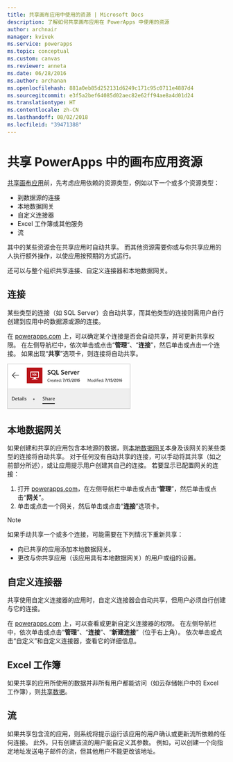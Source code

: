 ```yaml
---
title: 共享画布应用中使用的资源 | Microsoft Docs
description: 了解如何共享画布应用在 PowerApps 中使用的资源
author: archnair
manager: kvivek
ms.service: powerapps
ms.topic: conceptual
ms.custom: canvas
ms.reviewer: anneta
ms.date: 06/28/2016
ms.author: archanan
ms.openlocfilehash: 881a0eb85d252131d6249c171c95c0711e4887d4
ms.sourcegitcommit: e3f5a2bef64085d02aec82e62ff94ae8a4d01d24
ms.translationtype: HT
ms.contentlocale: zh-CN
ms.lasthandoff: 08/02/2018
ms.locfileid: "39471388"
---
```

# <a name="share-canvas-app-resources-in-powerapps"></a>共享 PowerApps 中的画布应用资源

[共享画布应用](share-app.md)前，先考虑应用依赖的资源类型，例如以下一个或多个资源类型：

* 到数据源的连接
* 本地数据网关
* 自定义连接器
* Excel 工作簿或其他服务
* 流

其中的某些资源会在共享应用时自动共享。 而其他资源需要你或与你共享应用的人执行额外操作，以使应用按预期的方式运行。

还可以与整个组织共享连接、自定义连接器和本地数据网关。

## <a name="connections"></a>连接

某些类型的连接（如 SQL Server）会自动共享，而其他类型的连接则需用户自行创建到应用中的数据源或源的连接。

在 [powerapps.com](https://web.powerapps.com?utm_source=padocs&utm_medium=linkinadoc&utm_campaign=referralsfromdoc) 上，可以确定某个连接是否会自动共享，并可更新共享权限。 在左侧导航栏中，依次单击或点击“**管理**”、“**连接**”，然后单击或点击一个连接。 如果出现“**共享**”选项卡，则连接将自动共享。

  ![连接详细信息页中的“共享”选项卡](./media/share-app-resources/shared-connections.png)

## <a name="on-premises-data-gateways"></a>本地数据网关
如果创建和共享的应用包含本地源的数据，则[本地数据网关](gateway-management.md)本身及该网关的某些类型的连接将自动共享。 对于任何没有自动共享的连接，可以手动将其共享（如之前部分所述），或让应用提示用户创建其自己的连接。 若要显示已配置网关的连接：

1. 打开 [powerapps.com](https://web.powerapps.com?utm_source=padocs&utm_medium=linkinadoc&utm_campaign=referralsfromdoc)，在左侧导航栏中单击或点击“**管理**”，然后单击或点击“**网关**”。
2. 单击或点击一个网关，然后单击或点击“**连接**”选项卡。

> [!NOTE]
> 如果手动共享一个或多个连接，可能需要在下列情况下重新共享：

* 向已共享的应用添加本地数据网关。
* 更改与你共享应用（该应用具有本地数据网关）的用户或组的设置。

## <a name="custom-connectors"></a>自定义连接器
共享使用自定义连接器的应用时，自定义连接器会自动共享，但用户必须自行创建与它的连接。

在 [powerapps.com](https://web.powerapps.com?utm_source=padocs&utm_medium=linkinadoc&utm_campaign=referralsfromdoc) 上，可以查看或更新自定义连接器的权限。 在左侧导航栏中，依次单击或点击“**管理**”、“**连接**”、“**新建连接**”（位于右上角）。 依次单击或点击“自定义”和自定义连接器，查看它的详细信息。

## <a name="excel-workbooks"></a>Excel 工作簿
如果共享的应用所使用的数据并非所有用户都能访问（如云存储帐户中的 Excel 工作簿），则[共享数据](share-app-data.md)。

## <a name="flows"></a>流
如果共享包含流的应用，则系统将提示运行该应用的用户确认或更新流所依赖的任何连接。 此外，只有创建该流的用户能自定义其参数。 例如，可以创建一个向指定地址发送电子邮件的流，但其他用户不能更改该地址。

